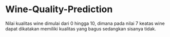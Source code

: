 # Wine-Quality-Prediction

Nilai kualitas wine dimulai dari 0 hingga 10, dimana pada nilai 7 keatas wine dapat dikatakan memiliki kualitas yang bagus sedangkan sisanya tidak.
